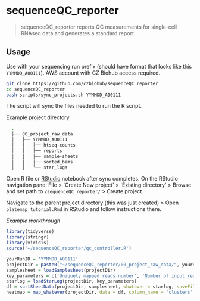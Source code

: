 # sequenceQC_reporter
>sequenceQC_reporter reports QC measurements for single-cell RNAseq data and generates a standard report.

## Usage
Use with your sequencing run prefix (should have format that looks like this `YYMMDD_A00111`). AWS account with CZ Biohub access required. 

```bash
git clone https://github.com/czbiohub/sequenceQC_reporter
cd sequenceQC_reporter
bash scripts/sync_projects.sh YYMMDD_A00111
```

The script will sync the files needed to run the R script.

Example project directory
```bash
  .
  ├── 00_project_raw_data
  │   ├── YYMMDD_A00111
  │   │   ├── htseq-counts
  │   │   ├── reports
  │   │   ├── sample-sheets
  │   │   ├── sorted_bams
  │   │   └── star_logs
```



Open R file or [RStudio](https://www.rstudio.com/) notebook after sync completes. On the RStudio navigation pane: File > 'Create New project' > 'Existing directory' > Browse and set path to `/sequenceQC_reporter/` > Create project.

Navigate to the parent project directory (this was just created) > Open `platemap_tutorial.Rmd` in RStudio and follow instructions there.

_Example workthrough_  

```r
library(tidyverse)
library(stringr)
library(viridis)
source('~/sequenceQC_reporter/qc_controller.R')

yourRunID = 'YYMMDD_A00111'
projectDir = paste0("~/sequenceQC_reporter/00_project_raw_data/", yourRunID)
samplesheet = loadSamplesheet(projectDir)
key_parameters = c('Uniquely mapped reads number', 'Number of input reads')
starlog = loadStarLog(projectDir, key_parameters)
df = sortSheetData(projectDir, samplesheet, whatever = starlog, saveFile = FALSE)
heatmap = map_whatever(projectDir, data = df, column_name = 'clusters', log2 = TRUE, savePlot = FALSE)
```

